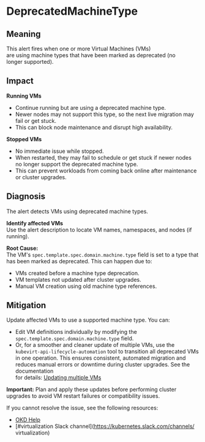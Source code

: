 # DeprecatedMachineType

## Meaning
This alert fires when one or more Virtual Machines (VMs)  
are using machine types that have been marked as deprecated (no  
longer supported).

## Impact

**Running VMs**
- Continue running but are using a deprecated machine type.
- Newer nodes may not support this type, so the next live migration may  
  fail or get stuck.
- This can block node maintenance and disrupt high availability.

**Stopped VMs**
- No immediate issue while stopped.
- When restarted, they may fail to schedule or get stuck if newer nodes  
  no longer support the deprecated machine type.
- This can prevent workloads from coming back online after maintenance  
  or cluster upgrades.


## Diagnosis
The alert detects VMs using deprecated machine types.

**Identify affected VMs**  
   Use the alert description to locate VM names, namespaces, and nodes (if running).

**Root Cause:**  
The VM's `spec.template.spec.domain.machine.type` field is set to a type
that has been marked as deprecated. This can happen due to:

- VMs created before a machine type deprecation.
- VM templates not updated after cluster upgrades.
- Manual VM creation using old machine type references.

## Mitigation
Update affected VMs to use a supported machine type. You can:

- Edit VM definitions individually by modifying the
  `spec.template.spec.domain.machine.type` field.
- Or, for a smoother and cleaner update of multiple VMs, use the
  `kubevirt-api-lifecycle-automation` tool to transition all deprecated VMs
  in one operation. This ensures consistent, automated migration and reduces
  manual errors or downtime during cluster upgrades. See the documentation  
  for details: [Updating multiple VMs](https://docs.redhat.com/en/documentation/openshift_container_platform/4.18/html/virtualization/managing-vms#virt-updating-multiple-vms_virt-edit-vms)


**Important:** Plan and apply these updates before performing cluster
upgrades to avoid VM restart failures or compatibility issues.

<!--DS: If you cannot resolve the issue, log in to the
link:https://access.redhat.com[Customer Portal] and open a support case,
attaching the artifacts gathered during the diagnosis procedure.-->
<!--USstart-->
If you cannot resolve the issue, see the following resources:

- [OKD Help](https://okd.io/docs/community/help/)
- [#virtualization Slack channel](https://kubernetes.slack.com/channels/
  virtualization)
<!--USend-->
